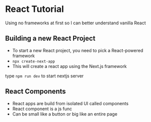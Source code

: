 # React Tutorial
Using no frameworks at first so I can better understand vanilla React

## Building a new React Project
- To start a new React project, you need to pick a React-powered framework
- `npx create-next-app`
- This will create a react app using the Next.js framework

type `npm run dev` to start nextjs server

## React Components
- React apps are build from isolated UI called components
- React component is a js func
- Can be small like a button or big like an entire page
